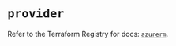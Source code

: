 # `provider`

Refer to the Terraform Registry for docs: [`azurerm`](https://registry.terraform.io/providers/hashicorp/azurerm/3.95.0/docs).

